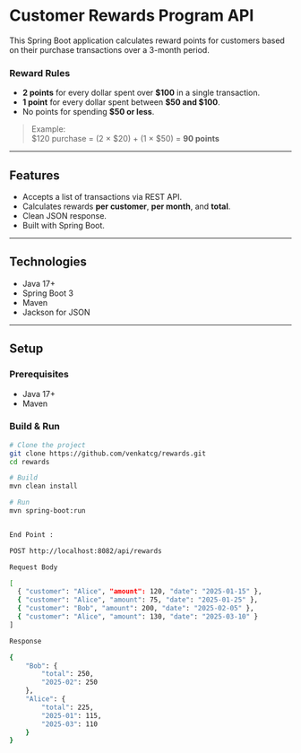 #  Customer Rewards Program API

This Spring Boot application calculates reward points for customers based on their purchase transactions over a 3-month period.  

###  Reward Rules

- **2 points** for every dollar spent over **$100** in a single transaction.
- **1 point** for every dollar spent between **$50 and $100**.
- No points for spending **$50 or less**.

> Example:  
> $120 purchase = (2 × $20) + (1 × $50) = **90 points**

---

##  Features

- Accepts a list of transactions via REST API.
- Calculates rewards **per customer**, **per month**, and **total**.
- Clean JSON response.
- Built with Spring Boot.

---

##  Technologies

- Java 17+
- Spring Boot 3
- Maven
- Jackson for JSON


---

##  Setup

### Prerequisites

- Java 17+
- Maven

### Build & Run

```bash
# Clone the project
git clone https://github.com/venkatcg/rewards.git
cd rewards

# Build
mvn clean install

# Run
mvn spring-boot:run


End Point :

POST http://localhost:8082/api/rewards

Request Body

[
  { "customer": "Alice", "amount": 120, "date": "2025-01-15" },
  { "customer": "Alice", "amount": 75, "date": "2025-01-25" },
  { "customer": "Bob", "amount": 200, "date": "2025-02-05" },
  { "customer": "Alice", "amount": 130, "date": "2025-03-10" }
]

Response 

{
    "Bob": {
        "total": 250,
        "2025-02": 250
    },
    "Alice": {
        "total": 225,
        "2025-01": 115,
        "2025-03": 110
    }
}
